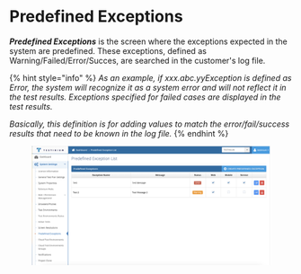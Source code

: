 # Predefined Exceptions

_**Predefined Exceptions**_ is the screen where the exceptions expected in the system are predefined. These exceptions, defined as Warning/Failed/Error/Succes, are searched in the customer's log file.&#x20;

{% hint style="info" %}
_As an example, if xxx.abc.yyException is defined as Error, the system will recognize it as a system error and will not reflect it in the test results.  Exceptions specified for failed cases are displayed in the test results._&#x20;

_Basically, this definition is for adding values to match the error/fail/success results that need to be known in the log file._
{% endhint %}

<figure><img src="../../../.gitbook/assets/Predefined Exception screen.png" alt=""><figcaption></figcaption></figure>
